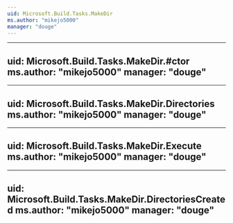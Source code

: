 ```yaml
---
uid: Microsoft.Build.Tasks.MakeDir
ms.author: "mikejo5000"
manager: "douge"
---
```


---
uid: Microsoft.Build.Tasks.MakeDir.#ctor
ms.author: "mikejo5000"
manager: "douge"
---

---
uid: Microsoft.Build.Tasks.MakeDir.Directories
ms.author: "mikejo5000"
manager: "douge"
---

---
uid: Microsoft.Build.Tasks.MakeDir.Execute
ms.author: "mikejo5000"
manager: "douge"
---

---
uid: Microsoft.Build.Tasks.MakeDir.DirectoriesCreated
ms.author: "mikejo5000"
manager: "douge"
---
